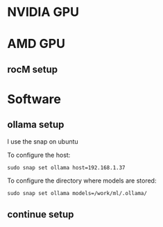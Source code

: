 # NVIDIA GPU

# AMD GPU

## rocM setup

# Software

## ollama setup

I use the snap on ubuntu

To configure the host:
```
sudo snap set ollama host=192.168.1.37
```

To configure the directory where models are stored:
```
sudo snap set ollama models=/work/ml/.ollama/
```

## continue setup



